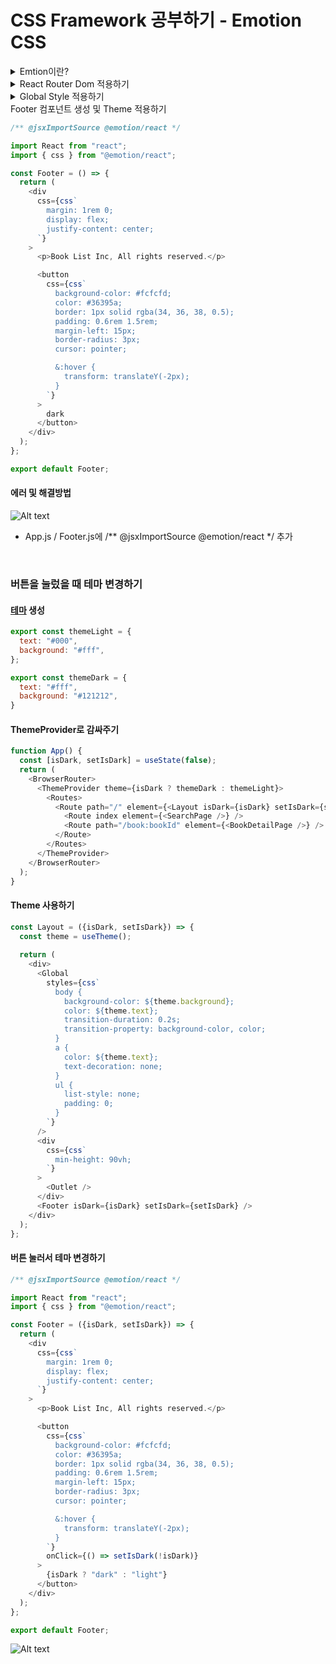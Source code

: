 # CSS Framework 공부하기 - Emotion CSS

<details>
<summary>Emtion이란?</summary>

> Emotion js는 JavaScript로 CSS 스타일을 작성하도록 설계된 라이브러리이다. <br />
> 소스 맵, 레이블 및 테스트 유틸리티와 같은 기능을 통해 뛰어난 개발자 경험과 함께 강력하고 예측 가능한 스타일 구성을 제공한다. <br />
> 문자열 및 개체 스타일이 모두 지원된다.;

#### Emotion js는 주로 Framework Agnostic과 React 두 가지 방식으로 사용된다.
- Agnotic은 일반화되어 다양한 시스템 간에 상호 운용할 수 있는 것을 말한다.

#### Framework Agnostic
- Emotino은 프레임워크에 구애받지 않는 라이브러리이다. 
  - 즉, 다양한 프레임워크 및 라이브러리에서 사용할 수 있다. 
  - 동일한 강력한 API와 기능으로 원하는 모든 곳에서 사용할 수 있다.
- @emotion/css 패키지는 프레임워크에 구애받지 않으며 Emotion을 사용하는 가장 간단한 방법이다.
- 추가 설정, babel 플러그인 또는 기타 구성 변경이 필요하지 않다.
- vendor-prefixing, nested selector 및 미디어 쿼리(media queries)를 지원한다.
- css 함수를 사용하여 클래스 이름을 생성하고 cx를 사용하여 구성하는 것을 선호한다.
![Alt text](welcom_readme_image/image.png)

<br />

#### React
- @emotion/react 패키지는 React가 필요하며 가능한 경우 해당 프레임워크 사용자에게 권장된다.
- 구성 가능한 빌드 환경에서 React를 사용할 때 가장 좋다.
- CSS Prop
  - style prop과 유사하며, vendor-prefixing, nested selector 및 미디어 쿼리(media queries)를 지원한다.
  - 개발자가 스타일이 지정된 API 추상화를 건너뛰고 구성 요소와 요소를 직접 스타일 지정할 수 있다.
  - css prop은 또한 개발자가 공통 및 사용자 정의 가능한 값에 쉽게 액세스할 수 있도록 하는 인수로 테마와 함께 호출되는 함수를 허용한다.
- 아무런 configuration 없이 서버 사이드 렌더링을 지원한다.
- 테마 기능을 기본적으로 사용할 수 있다.
- 적절한 패턴과 구성이 설정되었는지 확인하기 위해 ESLint 플러그인을 사용할 수 있다.
![Alt text](welcom_readme_image/image-1.png)

- [@emotion/styled](https://emotion.sh/docs/styled) 패키지는 구성 요소를 만들기 위해 styled.div 스타일 API를 사용하는 것을 선호하는 사람들을 위한 것이다.
![Alt text](welcom_readme_image/image-2.png)

#### 전체 폴더 생성
![Alt text](welcom_readme_image/image-3.png)

<br />

#### 전체 파일 생성
![Alt text](welcom_readme_image/image-4.png)

<br />

#### 필요 패키지 설치
```bash
npm install @emotion/react @emotion/styled axios react-router-dom
```

</details>

<details>
<summary> React Router Dom 적용하기</summary>

### React Router Dom 이란?
- 리액트를 사용할 때 페이지를 이동할 수 있도록 도와주는 라이브러리이다.
- 리액트는 SPA(Single Page Application)를 기본으로 하기 때문에 하나의 페이지에서 동적으로 화면을 바꿔간다.
- BrowserRouter : History API를 사용해 URL과 UI를 동기화하는 라우터
- Routes : Route에 매치되는 첫번째 요소를 렌더링
- Route : 컴포넌트 속성에 설정된 URL과 현재 경로가 일치하면 해당하는 컴포넌트를 렌더링
- Link : a 태그와 비슷하며 to 속성에 설정된 링크로 이동, 기록이 history 객체에 저장된다.

```javascript
import './App.css';
import { BrowserRouter, Outlet } from 'react-router-dom';
import { Routes } from 'react-router-dom';
import { Route } from 'react-router-dom';
import SearchPage from './pages/SearchPage';
import BookDetailPage from './pages/BookDetailPage';

const Layout = () => {
  <div>
    <Outlet />
  </div>
}

function App() {
  return (
    <BrowserRouter>
      <Routes>
        <Route path="/" element={<Layout />}>
          <Route index element={<SearchPage />} />
          <Route path='/book:bookId' element={<BookDetailPage />} />
        </Route>
      </Routes>
    </BrowserRouter>
  );
}

export default App;

```

</details>

<details>
<summary>Global Style 적용하기</summary>

### [Global Style](https://emotion.sh/docs/globals)
- 우리는 폰트 설정과 같은 글로벌 CSS를 삽입하고 싶을 때가 있을 수 있다.
- 이를 위해 Global 컴포넌트를 사용할 수 있다. 
- 이 컴포넌트는 동일한 값들을 받는 styles 프롭을 허용하며, css 프롭과 동일한 값을 받지만 전역적으로 스타일을 삽입한다. 
- 전역 스타일은 스타일이 변경되거나 Global 컴포넌트가 언마운트될 때 제거된다.

```javascript
const Layout = () => {
  <div>
    <Global 
      styles={css`
        body {
          background-color: white;
          color: black;
          transition-duration: 0.2s;
          transition-property: background-color, color;
        }
        a {
          color: black;
          text-decoration: none;
        }
        ul {
          list-style:none;
          padding: 0;
        }
      `}
    />
    <Outlet />
  </div>
}
```

</details>

<detilas>
<summary>Footer 컴포넌트 생성 및 Theme 적용하기</summary>

```javascript
/** @jsxImportSource @emotion/react */

import React from "react";
import { css } from "@emotion/react";

const Footer = () => {
  return (
    <div
      css={css`
        margin: 1rem 0;
        display: flex;
        justify-content: center;
      `}
    >
      <p>Book List Inc, All rights reserved.</p>

      <button
        css={css`
          background-color: #fcfcfd;
          color: #36395a;
          border: 1px solid rgba(34, 36, 38, 0.5);
          padding: 0.6rem 1.5rem;
          margin-left: 15px;
          border-radius: 3px;
          cursor: pointer;

          &:hover {
            transform: translateY(-2px);
          }
        `}
      >
        dark
      </button>
    </div>
  );
};

export default Footer;

```
#### 에러 및 해결방법
![Alt text](welcom_readme_image/image-5.png)
- App.js / Footer.js에 /** @jsxImportSource @emotion/react */ 추가
  
<br />

### 버튼을 눌렀을 때 테마 변경하기
#### [테마](https://emotion.sh/docs/theming) 생성
```javascript
export const themeLight = {
  text: "#000",
  background: "#fff",
};

export const themeDark = {
  text: "#fff",
  background: "#121212",
}
```

#### ThemeProvider로 감싸주기
```javascript
function App() {
  const [isDark, setIsDark] = useState(false);
  return (
    <BrowserRouter>
      <ThemeProvider theme={isDark ? themeDark : themeLight}>
        <Routes>
          <Route path="/" element={<Layout isDark={isDark} setIsDark={setIsDark} />}>
            <Route index element={<SearchPage />} />
            <Route path="/book:bookId" element={<BookDetailPage />} />
          </Route>
        </Routes>
      </ThemeProvider>
    </BrowserRouter>
  );
}
```

#### Theme 사용하기
```javascript
const Layout = ({isDark, setIsDark}) => {
  const theme = useTheme();
  
  return (
    <div>
      <Global
        styles={css`
          body {
            background-color: ${theme.background};
            color: ${theme.text};
            transition-duration: 0.2s;
            transition-property: background-color, color;
          }
          a {
            color: ${theme.text};
            text-decoration: none;
          }
          ul {
            list-style: none;
            padding: 0;
          }
        `}
      />
      <div
        css={css`
          min-height: 90vh;
        `}
      >
        <Outlet />
      </div>
      <Footer isDark={isDark} setIsDark={setIsDark} />
    </div>
  );
};
```

#### 버튼 눌러서 테마 변경하기
```javascript
/** @jsxImportSource @emotion/react */

import React from "react";
import { css } from "@emotion/react";

const Footer = ({isDark, setIsDark}) => {
  return (
    <div
      css={css`
        margin: 1rem 0;
        display: flex;
        justify-content: center;
      `}
    >
      <p>Book List Inc, All rights reserved.</p>

      <button
        css={css`
          background-color: #fcfcfd;
          color: #36395a;
          border: 1px solid rgba(34, 36, 38, 0.5);
          padding: 0.6rem 1.5rem;
          margin-left: 15px;
          border-radius: 3px;
          cursor: pointer;

          &:hover {
            transform: translateY(-2px);
          }
        `}
        onClick={() => setIsDark(!isDark)}
      >
        {isDark ? "dark" : "light"}
      </button>
    </div>
  );
};

export default Footer;

```


</detilas>


![Alt text](result.png)
